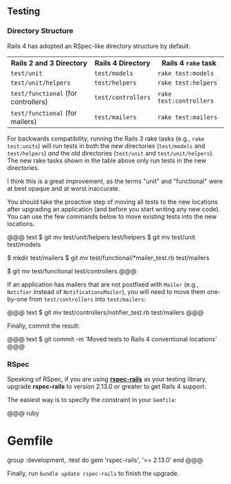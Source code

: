 ## <a id="new-testing"></a>Testing

### Directory Structure

Rails 4 has adopted an RSpec-like directory structure by default.

<table>
  <tr>
    <th>Rails 2 and 3 Directory</th>
    <th>Rails 4 Directory</th>
    <th>Rails 4 <code>rake</code> task</th>
  </tr>
  <tr>
    <td><code>test/unit</code></td>
    <td><code>test/models</code></td>
    <td><code>rake test:models</code></td>
  </tr>
  <tr>
    <td><code>test/unit/helpers</code></td>
    <td><code>test/helpers</code></td>
    <td><code>rake test:helpers</code></td>
  </tr>
  <tr>
    <td><code>test/functional</code> (for controllers)</td>
    <td><code>test/controllers</code></td>
    <td><code>rake test:controllers</code></td>
  </tr>
  <tr>
    <td><code>test/functional</code> (for mailers)</td>
    <td><code>test/mailers</code></td>
    <td><code>rake test:mailers</code></td>
  </tr>
</table>

For backwards compatibility, running the Rails 3 rake tasks (e.g., `rake
test:units`) will run tests in both the new directories (`test/models` and
`test/helpers`) *and* the old directories (`test/unit` and
`test/unit/helpers`). The new rake tasks shown in the table above only run
tests in the new directories.

I think this is a great improvement, as the terms "unit" and "functional" were
at best opaque and at worst inaccurate.

You should take the proactive step of moving all tests to the new locations
after upgrading an application (and before you start writing any new code). You
can use the few commands below to move existing tests into the new locations.

<!-- TODO: Try this! -->
@@@ text
$ git mv test/unit/helpers test/helpers
$ git mv test/unit test/models

$ mkdir test/mailers
$ git mv test/functional/*mailer_test.rb test/mailers

$ git mv test/functional test/controllers
@@@

If an application has mailers that are not postfixed with `Mailer` (e.g.,
`Notifier` instead of `NotificationsMailer`), you will need to move them
one-by-one from `test/controllers` into `test/mailers`:

@@@ text
$ git mv test/controllers/notifier_test.rb test/mailers
@@@

Finally, commit the result:

@@@ text
$ git commit -m 'Moved tests to Rails 4 conventional locations'
@@@

<!-- TODO: This is a good thing to automate with the rails4_upgrade gem? -->

### RSpec

Speaking of RSpec, if you are using
[**rspec-rails**](https://github.com/rspec/rspec-rails) as your testing
library, upgrade **rspec-rails** to version 2.13.0 or greater to get Rails 4
support.

The easiest way is to specify the constraint in your `Gemfile`:

@@@ ruby
# Gemfile
group :development, :test do
  gem 'rspec-rails', '>= 2.13.0'
end
@@@

Finally, run `bundle update rspec-rails` to finish the
upgrade.
